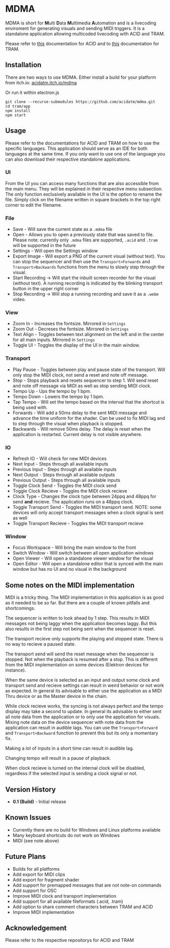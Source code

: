 # MDMA

MDMA is short for **M**ulti **D**ata **M**ultimedia **A**utomation and is a livecoding enviroment for generating visuals and sending MIDI triggers. It is a standalone application allowing multicoded livecoding with ACID and TRAM.

Please refer to [this](https://github.com/adult-video/acid) documentation for ACID and to [this](https://github.com/adult-video/tram) documentation for TRAM.

## Installation

There are two ways to use MDMA. Either install a build for your platform from itch.io: [acidatm.itch.io/mdma](https://acidatm.itch.io/mdma)

Or run it within electron.js

```
git clone --recurse-submodules https://github.com/acidatm/mdma.git
cd tram/app
npm install
npm start
```

## Usage

Please refer to the documentations for ACID and TRAM on how to use the specific languages. This application should serve as an IDE for both languages at the same time. If you only want to use one of the language you can also download their respective standalone applications.

### UI

From the UI you can access many functions that are also accessible from the main menu. They will be explained in their respective menu subsection. The only function exclusively available in the UI is the option to rename the file. Simply click on the filename written in square brackets in the top right corner to edit the filename.

### File

- Save - Will save the current state as a `.mdma` file
- Open - Allows you to open a previously state that was saved to file. Please note: currently only `.mdma` files are supported, `.acid` and `.tram` will be supported in the future
- Settings - Will open the Settings window
- Export Image - Will export a PNG of the current visual (without text). You can stop the sequencer and then use the `Transport>Forwards` and `Transport>Backwards` functions from the menu to slowly step through the visual.
- Start Recording -> Will start the inbuilt screen recorder for the visual (without text). A running recording is indicated by the blinking transport button in the upper right corner
- Stop Recording -> Will stop a running recording and save it as a `.webm` video.

### View

- Zoom In - Increases the fontsize. Mirrored in `Settings`
- Zoom Out - Decreses the fontsize. Mirrored in `Settings`
- Text Align - Toggles between text alignment on the left and in the center for all main inputs. Mirrored in `Settings`
- Toggle UI - Toggles the display of the UI in the main window.

### Transport

- Play Pause - Toggles between play and pause state of the transport. Will only stop the MIDI clock, not send a reset and note off message.
- Stop - Stops playback and resets sequencer to step 1. Will send reset and note off message via MIDI as well as stop sending MIDI clock.
- Tempo Up - Ups the tempo by 1 bpm.
- Tempo Down - Lowers the tempo by 1 bpm.
- Tap Tempo - Will set the tempo based on the interval that the shortcut is being used with.
- Forwards - Will add a 50ms delay to the sent MIDI message and advance the time uniform for the shader. Can be used to fix MIDI lag and to step through the visual when playback is stopped.
- Backwards - Will remove 50ms delay. The delay is reset when the application is restarted. Current delay is not visible anywhere.

### IO

- Refresh IO - Will check for new MIDI devices
- Next Input - Steps through all available inputs
- Previous Input - Steps through all available inputs
- Next Output - Steps through all available outputs
- Previous Output - Steps through all available inputs
- Toggle Clock Send - Toggles the MIDI clock send
- Toggle Clock Recieve - Toggles the MIDI clock recieve
- Clock Type - Changes the clock type between 24ppq and 48ppq for send **and** recieve. The application runs on a 48ppq clock.
- Toggle Transport Send - Toggles the MIDI transport send. NOTE: some devices will only accept transport messages when a clock signal is sent as well
- Toggle Transport Recieve - Toggles the MIDI transport recieve

### Window

- Focus Workspace - Will bring the main window to the front
- Switch Window - Will switch between all open application windows
- Open Viewer - Will open a standalone viewer window for the visual
- Open Editor - Will open a standalone editor that is synced with the main window but has no UI and no visual in the background

## Some notes on the MIDI implementation

MIDI is a tricky thing. The MIDI implementation in this application is as good as it needed to be so far. But there are a couple of known pitfalls and shortcomings.

The sequencer is written to look ahead by 1 step. This results in MIDI messages not being laggy when the application becomes laggy. But this also results in the first step not being sent when the sequencer is reset.

The transport recieve only supports the playing and stopped state. There is no way to recieve a paused state.

The transport send will send the reset message when the sequencer is stopped. Not when the playback is resumed after a stop. This is different from the MIDI implementation on some devices (Elektron devices for instance).

When the same device is selected as an input and output some clock and transport send and recieve settings can result in weird behavior or not work as expected. In general its advisable to either use the application as a MIDI Thru device or as the Master device in the chain.

While clock recieve works, the syncing is not always perfect and the tempo display may take a second to update. In general its advisable to either sent all note data from the application or to only use the application for visuals. Mixing note data on the device sequencer with note data from the application can result in audible lags. You can use the `Transport>Forward` and `Transport>Backward` function to prevent this but its only a momentary fix.

Making a lot of inputs in a short time can result in audible lag.

Changing tempo will result in a pause of playback.

When clock recieve is turned on the internal clock will be disabled, regardless if the selected input is sending a clock signal or not.

## Version History

- **0.1 (Build)** - Initial release

## Known Issues

- Currently there are no build for Windows and Linux platforms available
- Many keyboard shortcuts do not work on Windows
- MIDI (see note above)

## Future Plans

- Builds for all platforms
- Add export for MIDI clips
- Add export for fragment shader
- Add support for premapped messages that are not note-on commands
- Add support for OSC
- Improve MIDI clock and transport implementation
- Add support for all available fileformats (.acid, .tram)
- Add option to share comment characters between TRAM and ACID
- Improve MIDI implementation

## Acknowledgement

Please refer to the respective repositorys for ACID and TRAM
